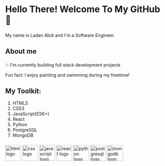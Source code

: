 <h1 align="left">Hello There! Welcome To My GitHub 👋 </h1>

###

<p align="left">My name is Ladan Abdi and I'm a Software Engineer.</p>

###

<h2 align="left">About me</h2>

###

<p align="left">✨ I'm currently building full stack development projects
<p align="left"> Fun fact: I enjoy painting and swimming during my freetime!</p>

###

<h2 align="left">My Toolkit:</h2>
<ol align="left">
    <li>HTML5</li>
    <li>CSS3</li>
    <li>JavaScript(ES6+)</li>
    <li>React</li>
    <li>Python</li>
    <li>PostgreSQL</li>
    <li>MongoDB</li>
</ol>

###

<div align="left">
  <img src="https://cdn.jsdelivr.net/gh/devicons/devicon/icons/html5/html5-original.svg" height="50" width="50" alt="html logo"  />
  <img src="https://cdn.jsdelivr.net/gh/devicons/devicon/icons/css3/css3-original.svg" height="50" width="50" alt="css logo"  />
  <img src="https://cdn.jsdelivr.net/gh/devicons/devicon/icons/javascript/javascript-original.svg" height="50" width="50" alt="javascript logo"  />
  <img src="https://cdn.jsdelivr.net/gh/devicons/devicon/icons/react/react-original.svg" height="50" width="50" alt="react logo"  />
  <img src="https://cdn.jsdelivr.net/gh/devicons/devicon/icons/python/python-original.svg" height="50" width="50" alt="python logo"  />
  <img src="https://cdn.jsdelivr.net/gh/devicons/devicon/icons/postgresql/postgresql-original.svg" height="50" width="50" alt="postgresql logo"  />
  <img src="https://cdn.jsdelivr.net/gh/devicons/devicon/icons/mongodb/mongodb-original.svg" height="50" width="50" alt="mongodb logo"  />


</div>

###
